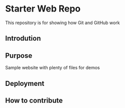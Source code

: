 # Starter Web Repo

This repository is for showing how Git and GitHub work

## Introdution

## Purpose

Sample website with plenty of files for demos

## Deployment

## How to contribute

